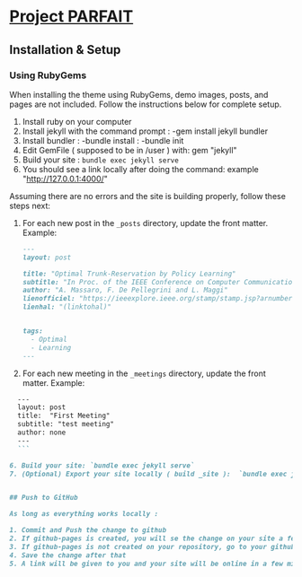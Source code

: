 # [Project PARFAIT](https://sebastienguimety.github.io/ProjectPARFAIT/) 



## Installation & Setup

### Using RubyGems

When installing the theme using RubyGems, demo images, posts, and pages are not included. Follow the instructions below for complete setup.

1. Install ruby on your computer
2. Install jekyll with the command prompt : -gem install jekyll bundler
3. Install bundler : -bundle install
                   : -bundle init
4. Edit GemFile ( supposed to be in /user ) with: gem "jekyll"                 
5. Build your site : `bundle exec jekyll serve`
6. You should see a link locally after doing the command: example "http://127.0.0.1:4000/"

Assuming there are no errors and the site is building properly, follow these steps next:

1. For each new post in the `_posts` directory, update the front matter. Example:

    ```markdown
    ---
    layout: post

    title: "Optimal Trunk-Reservation by Policy Learning"
    subtitle: "In Proc. of the IEEE Conference on Computer Communications (INFOCOM), Paris, France, 29 April - 2 May 2019."
    author: "A. Massaro, F. De Pellegrini and L. Maggi"
    lienofficiel: "https://ieeexplore.ieee.org/stamp/stamp.jsp?arnumber=8737552"
    lienhal: "(linktohal)"


    tags:
      - Optimal
      - Learning
    ---
    ```
    
2. For each new meeting in the `_meetings` directory, update the front matter. Example:
  ```markdown
    ---
    layout: post
    title:  "First Meeting"
    subtitle: "test meeting"
    author: none
    ---
    ```

6. Build your site: `bundle exec jekyll serve`
7. (Optional) Export your site locally ( build _site ):  `bundle exec jekyll build` 


## Push to GitHub 

As long as everything works locally :

1. Commit and Push the change to github
2. If github-pages is created, you will se the change on your site a few minutes later
3. If github-pages is not created on your repository, go to your github repository, you have to go to: settings -> pages -> Source (branch : main ):  /root 
4. Save the change after that
5. A link will be given to you and your site will be online in a few minutes later
